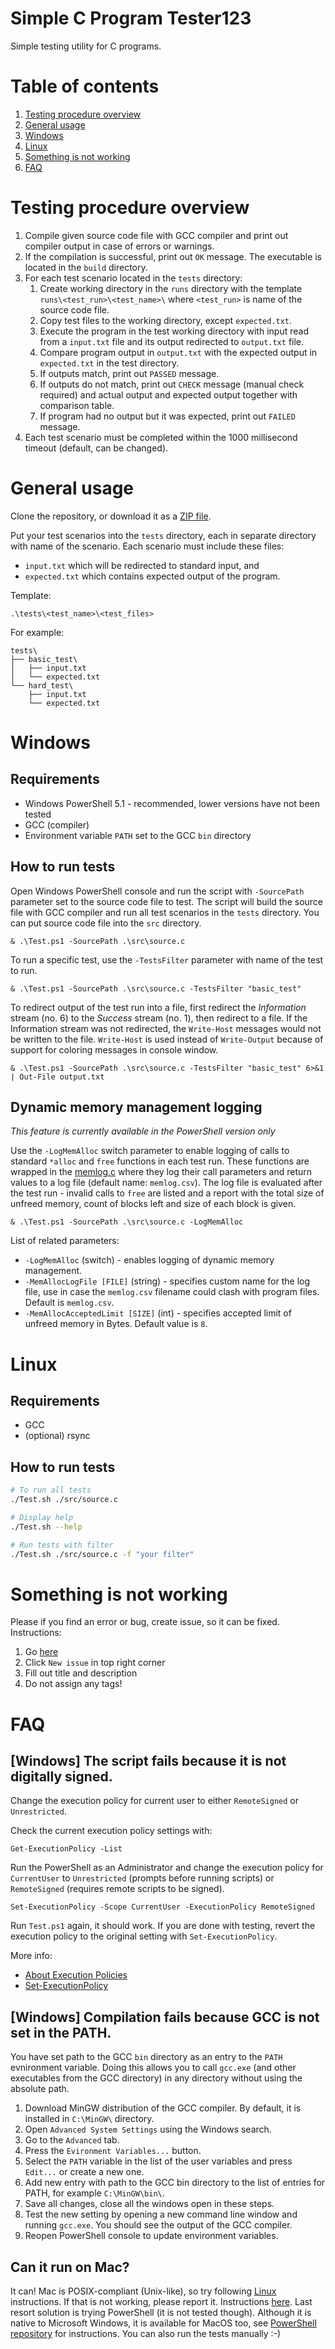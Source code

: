 ﻿# Simple C Program Tester123

Simple testing utility for C programs. 

# Table of contents

1) [Testing procedure overview](#testing-procedure-overview)
2) [General usage](#general-usage)
3) [Windows](#windows)
4) [Linux](#linux)
6) [Something is not working](#something-is-not-working)
5) [FAQ](#faq)

# Testing procedure overview

1. Compile given source code file with GCC compiler and print out compiler output in case of errors or warnings. 
2. If the compilation is successful, print out `OK` message. The executable is located in the `build` directory.
3. For each test scenario located in the `tests` directory:
    1. Create working directory in the `runs` directory with the template `runs\<test_run>\<test_name>\` where `<test_run>` is name of the source code file. 
    2. Copy test files to the working directory, except `expected.txt`. 
    3. Execute the program in the test working directory with input read from a `input.txt` file and its output redirected to `output.txt` file.
    4. Compare program output in `output.txt` with the expected output in `expected.txt` in the test directory.
    5. If outputs match, print out `PASSED` message.
    6. If outputs do not match, print out `CHECK` message (manual check required) and actual output and expected output together with comparison table.
    7. If program had no output but it was expected, print out `FAILED` message.
4. Each test scenario must be completed within the 1000 millisecond timeout (default, can be changed).


# General usage

Clone the repository, or download it as a [ZIP file](https://github.com/martinkonopka/simple-c-program-tester/archive/master.zip).

Put your test scenarios into the `tests` directory, each in separate directory with name of the scenario. Each scenario must include these files:
* `input.txt` which will be redirected to standard input, and
* `expected.txt` which contains expected output of the program.

Template:

```
.\tests\<test_name>\<test_files>
```

For example:

```
tests\
├── basic_test\
│   ├── input.txt
│   └── expected.txt
└── hard_test\
    ├── input.txt
    └── expected.txt
```

# Windows

## Requirements

* Windows PowerShell 5.1 - recommended, lower versions have not been tested
* GCC (compiler)
* Environment variable `PATH` set to the GCC `bin` directory

## How to run tests

Open Windows PowerShell console and run the script with `-SourcePath` parameter set to the source code file to test. The script will build the source file with GCC compiler and run all test scenarios in the `tests` directory.
You can put source code file into the `src` directory. 

```
& .\Test.ps1 -SourcePath .\src\source.c
```

To run a specific test, use the `-TestsFilter` parameter with name of the test to run. 

```
& .\Test.ps1 -SourcePath .\src\source.c -TestsFilter "basic_test"
```

To redirect output of the test run into a file, first redirect the *Information* stream (no. 6) to the *Success* stream (no. 1), then redirect to a file. If the Information stream was not redirected, the `Write-Host` messages would not be written to the file. `Write-Host` is used instead of `Write-Output` because of support for coloring messages in console window. 

```
& .\Test.ps1 -SourcePath .\src\source.c -TestsFilter "basic_test" 6>&1 | Out-File output.txt

```

## Dynamic memory management logging

*This feature is currently available in the PowerShell version only*

Use the `-LogMemAlloc` switch parameter to enable logging of calls to standard `*alloc` and `free` functions in each test run. These functions are wrapped in the [memlog.c](https://github.com/martinkonopka/simple-c-program-tester/blob/master/lib/memlog.c) where they log their call parameters and return values to a log file (default name: `memlog.csv`). The log file is evaluated after the test run - invalid calls to `free` are listed and a report with the total size of unfreed memory, count of blocks left and size of each block is given. 

```
& .\Test.ps1 -SourcePath .\src\source.c -LogMemAlloc
```

List of related parameters: 
* `-LogMemAlloc` (switch) - enables logging of dynamic memory management.
* `-MemAllocLogFile [FILE]` (string) - specifies custom name for the log file, use in case the `memlog.csv` filename could clash with program files. Default is `memlog.csv`.
* `-MemAllocAcceptedLimit [SIZE]` (int) - specifies accepted limit of unfreed memory in Bytes. Default value is `8`.


# Linux

## Requirements

* GCC
* (optional) rsync

## How to run tests

``` bash
# To run all tests
./Test.sh ./src/source.c

# Display help
./Test.sh --help

# Run tests with filter
./Test.sh ./src/source.c -f "your filter"
```

# Something is not working

Please if you find an error or bug, create issue, so it can be fixed.
Instructions:
1) Go [here](https://github.com/martinkonopka/simple-c-program-tester/issues)
2) Click `New issue` in top right corner
3) Fill out title and description
4) Do not assign any tags!

# FAQ

## [Windows] The script fails because it is not digitally signed.

Change the execution policy for current user to either `RemoteSigned` or `Unrestricted`.

Check the current execution policy settings with:
```
Get-ExecutionPolicy -List
```

Run the PowerShell as an Administrator and change the execution policy for `CurrentUser` to `Unrestricted` (prompts before running scripts) or `RemoteSigned` (requires remote scripts to be signed).
 
```
Set-ExecutionPolicy -Scope CurrentUser -ExecutionPolicy RemoteSigned
```

Run `Test.ps1` again, it should work.
If you are done with testing, revert the execution policy to the original setting with `Set-ExecutionPolicy`.

More info:
* [About Execution Policies](https://docs.microsoft.com/en-us/powershell/module/microsoft.powershell.core/about/about_execution_policies?view=powershell-5.1)
* [Set-ExecutionPolicy](https://docs.microsoft.com/en-us/powershell/module/microsoft.powershell.security/set-executionpolicy?view=powershell-5.1)

## [Windows] Compilation fails because GCC is not set in the PATH.

You have set path to the GCC `bin` directory as an entry to the `PATH` evnironment variable. Doing this allows you to call `gcc.exe` (and other executables from the GCC directory) in any directory without using the absolute path.
1. Download MinGW distribution of the GCC compiler. By default, it is installed in `C:\MinGW\` directory.
2. Open `Advanced System Settings` using the Windows search.   
3. Go to the `Advanced` tab.
4. Press the `Evironment Variables...` button.
5. Select the `PATH` variable in the list of the user variables and press `Edit...` or create a new one.
6. Add new entry with path to the GCC bin directory to the list of entries for PATH, for example `C:\MinGW\bin\`.
7. Save all changes, close all the windows open in these steps.
8. Test the new setting by opening a new command line window and running `gcc.exe`. You should see the output of the GCC compiler. 
9. Reopen PowerShell console to update environment variables. 


## Can it run on Mac?

It can! Mac is POSIX-compliant (Unix-like), so try following [Linux](#linux) instructions. If that is not working, please report it. Instructions [here](#something-is-not-working).
Last resort solution is trying PowerShell (it is not tested though). Although it is native to Microsoft Windows, it is available for MacOS too, see [PowerShell repository](https://github.com/PowerShell/PowerShell) for instructions. You can also run the tests manually :-)


